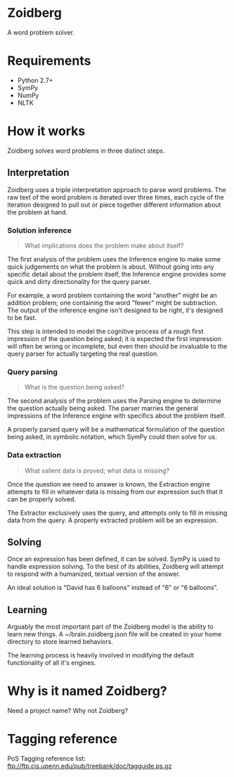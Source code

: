 # Zoidberg
A word problem solver.

# Requirements
* Python 2.7+
* SymPy
* NumPy
* NLTK

# How it works
Zoidberg solves word problems in three distinct steps.

## Interpretation
Zoidberg uses a triple interpretation approach to parse word problems. The raw
text of the word problem is iterated over three times, each cycle of the
iteration designed to pull out or piece together different information about
the problem at hand.

### Solution inference
> What implications does the problem make about itself?

The first analysis of the problem uses the Inference engine to make some quick
judgements on what the problem is about. Without going into any specific detail
about the problem itself, the Inference engine provides some quick and dirty
directionality for the query parser.

For example, a word problem containing the word "another" might be an addition
problem; one containing the word "fewer" might be subtraction. The output of
the inference engine isn't designed to be right, it's designed to be fast.

This step is intended to model the cognitive process of a rough first
impression of the question being asked; it is expected the first impression
will often be wrong or incomplete, but even then should be invaluable to the
query parser for actually targeting the real question.

### Query parsing
> What is the question being asked?

The second analysis of the problem uses the Parsing engine to determine the
question actually being asked. The parser marries the general impressions of
the Inference engine with specifics about the problem itself.

A properly parsed query will be a mathematical formulation of the question
being asked, in symbolic notation, which SymPy could then solve for us.

### Data extraction
> What salient data is proved; what data is missing?

Once the question we need to answer is known, the Extraction engine attempts to
fill in whatever data is missing from our expression such that it can be
properly solved.

The Extractor exclusively uses the query, and attempts only to fill in missing
data from the query. A properly extracted problem will be an expression.

## Solving
Once an expression has been defined, it can be solved. SymPy is used to handle
expression solving. To the best of its abilities, Zoidberg will attempt to
respond with a humanized, textual version of the answer.

An ideal solution is "David has 6 balloons" instead of "6" or "6 balloons".

## Learning
Arguably the most important part of the Zoidberg model is the ability to learn
new things. A ~/brain.zoidberg.json file will be created in your home directory
to store learned behaviors.

The learning process is heavily involved in modifying the default functionality
of all it's engines.

# Why is it named Zoidberg?
Need a project name? Why not Zoidberg?

# Tagging reference
PoS Tagging reference list:
    ftp://ftp.cis.upenn.edu/pub/treebank/doc/tagguide.ps.gz


